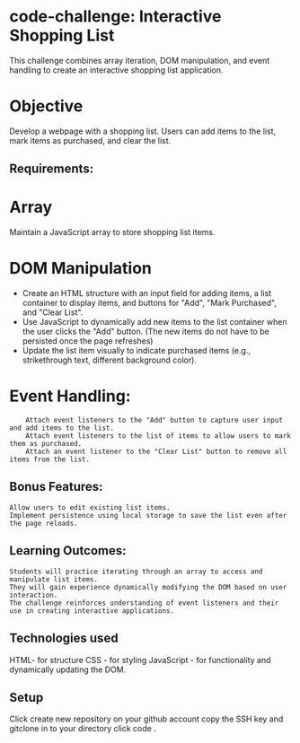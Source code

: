 # code-challenge: Interactive Shopping List
This challenge combines array iteration, DOM manipulation, and event handling to create an interactive shopping list application.

# Objective
Develop a webpage with a shopping list. Users can add items to the list, mark items as purchased, and clear the list.

## Requirements:
# Array
Maintain a JavaScript array to store shopping list items.
# DOM Manipulation
- Create an HTML structure with an input field for adding items, a list container to display items, and buttons for "Add", "Mark Purchased", and "Clear List".
- Use JavaScript to dynamically add new items to the list container when the user clicks the "Add" button. (The new items do not have to be persisted once the page refreshes)
- Update the list item visually to indicate purchased items (e.g., strikethrough text, different background color).

# Event Handling:

        Attach event listeners to the "Add" button to capture user input and add items to the list.
        Attach event listeners to the list of items to allow users to mark them as purchased.
        Attach an event listener to the "Clear List" button to remove all items from the list.


## Bonus Features:

    Allow users to edit existing list items.
    Implement persistence using local storage to save the list even after the page reloads.

## Learning Outcomes:

    Students will practice iterating through an array to access and manipulate list items.
    They will gain experience dynamically modifying the DOM based on user interaction.
    The challenge reinforces understanding of event listeners and their use in creating interactive applications.

## Technologies used
HTML- for structure
CSS - for styling
JavaScript - for functionality and dynamically updating the DOM.

## Setup
Click create new repository on your github account
copy the SSH key and gitclone in to your directory
click code .
